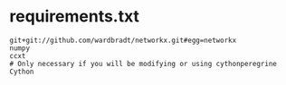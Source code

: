 # requirements.txt

```text
git+git://github.com/wardbradt/networkx.git#egg=networkx
numpy
ccxt
# Only necessary if you will be modifying or using cythonperegrine
Cython
```

